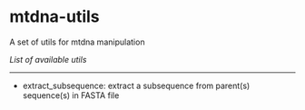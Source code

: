 mtdna-utils
===========

A set of utils for mtdna manipulation




*List of available utils*
_______________________

* extract_subsequence: extract a subsequence from parent(s) sequence(s) in FASTA file